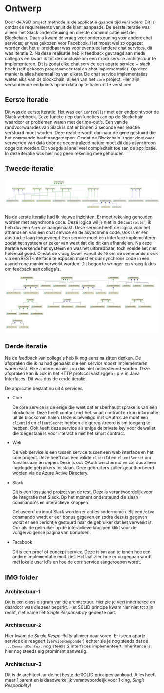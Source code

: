 # Ontwerp

Door de ASD project methode is de applicatie gaande tijd veranderd. Dit is omdat de requirements vanuit de klant aanpasde. De eerste iteratie was alleen met Slack ondersteuning en directe communicatie met de Blockchain. Daarna kwam de vraag voor ondersteuning voor andere chat services; er was gekozen voor Facebook. Het moest wel zo opgezet worden dat het uitbreidbaar was voor eventueel andere chat services, dit was iteratie 2. Na deze realisatie heb ik feedback gevraagd aan mede collega's en kwam ik tot de conclusie om een micro service architectuur te implementeren. Dit is zodat elke chat service een aparte service + stack heeft (zelf gekozen programmeer taal en chat implementatie). Op deze manier is alles helemaal los van elkaar. De chat service implementaties weten niks van de blockchain, alleen van het `core` project. Hier zijn verschillende endpoints op om data op te halen of te versturen.

## Eerste iteratie

Dit was de eerste iteratie. Het was een `Controller` met een endpoint voor de Slack webhook. Deze functie riep dan functies aan op de Blockchain waardoor er problemen waren met de time-out's. Een van de randvoorwaardes van Slack is dat er binnen 3 seconde een reactie verstuurd moet worden. Deze reactie wordt dan naar de gene gestuurd die het commando heeft aangeroepen. Omdat de Blockchain langer doet over verwerken van data door de decentralized nature moet dit dus asynchroon opgelost worden. Dit voegde al snel veel complexiteit toe aan de applicatie. In deze iteratie was hier nog geen rekening mee gehouden.

## Tweede iteratie

![Architectuur 2](./img/architectuur-2.png)

Na de eerste iteratie had ik nieuwe inzichten. Er moet rekening gehouden worden met asynchrone code. Deze logica wil je niet in de `Controller`, ik heb dus een `Service` aangemaakt. Deze service heeft de logica voor het afhandelen van een chat service en de asynchrone code. Ook is er een abstractie laag toegevoegd. Een service moet een interface implementeren zodat het systeem er zeker van weet dat die dit kan afhandelen. Na deze iteratie werkende het systeem en was het uitbreidbaar, toch voelde het niet helemaal goed. Omdat de vraag kwam vanuit de `PO` om de commando's ook via een REST-interface te exposen moest er dus synchrone code in een asynchrone manier verwerkt worden. Dit begon te wringen en vroeg ik dus om feedback aan collega's.

![Architectuur 3](./img/architectuur-3.jpeg)

## Derde iteratie

Na de feedback van collega's heb ik nog eens na zitten denken. De afspraken die ik nu had gemaakt die een service _moest_ implementeren waren vast. Elke andere manier zou dus niet ondersteund worden. Deze afspraken kan ik ook in het HTTP protocol vastleggen i.p.v. in Java Interfaces. Dit was dus de derde iteratie.

De applicatie bestaat nu uit 4 services.

- Core

  De core service is de enige die weet dat er uberhaupt sprake is van een blockchain. Deze heeft contact met het smart contract en kan informatie uit de blockchain halen. Deze is beveiligd met OAuth2. Je moet een `clientId` en `clientSecret` hebben die geregistreerd is om toegang te hebben. Ook heeft deze service als enige de private key voor de wallet die toegestaan is voor interactie met het smart contract.

- Web

  De web service is een tussen service tussen een web interface en het core project. Deze heeft dus een valide `clientId` en `clientSecret` om functies aan te roepen. Deze is ook OAuth beschermd en zal dus alleen ingelogde gebruikers toestaan. Deze gebruikers zullen geauthoriseerd worden via de Azure Active Directory.

- Slack

  Dit is een losstaand project van de rest. Deze is verantwoordelijk voor de integratie met Slack. Op het moment ondersteund die slash commando's en interactieve knoppen.

  Gebaseerd op input Slack worden er acties ondernomen. Bij een `/give` commando wordt er een bonus gegeven en zodra deze is gegeven wordt er een berichtje gestuurd naar de gebruiker dat het verwerkt is. Ook als de gebruiker op de interactieve knoppen klikt voor de vorige/volgende pagina van bonussen.

- Facebook

  Dit is een proof of concept service. Deze is om aan te tonen hoe een andere implementatie eruit ziet. Het laat zien hoe er omgegaan wordt met lokale user id's en hoe de core service aangeroepen wordt.

## IMG folder

### Architectuur-1

Dit is een class diagram van de architectuur. Hier zie je veel inheritence en daardoor was die zeer beperkt. Het SOLID principe kwam hier niet tot zijn recht, met name het _Single Responsiblity_ gedeelte niet.

### Architectuur-2

Hier kwam de _Single Responiblity_ al meer naar voren. Er is een aparte service die reageert (`ServiceResponder`) echter zie je nog steeds dat de `...CommandContext` nog steeds 2 interfaces implementeert. Inheritence is hier nog steeds erg prominent aanwezig.

### Architectuur-3

Dit is de architectuur de het beste de SOLID principes aanhoud. Alles heeft maar 1 parent en is daadwerkelijk verantwoordelijk voor 1 ding, _Single Responiblity_!
